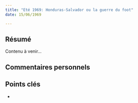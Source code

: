```yaml
---
title: "Eté 1969: Honduras-Salvador ou la guerre du foot"
date: 15/06/1969

---
```


## Résumé
Contenu à venir…

## Commentaires personnels

## Points clés
- 
